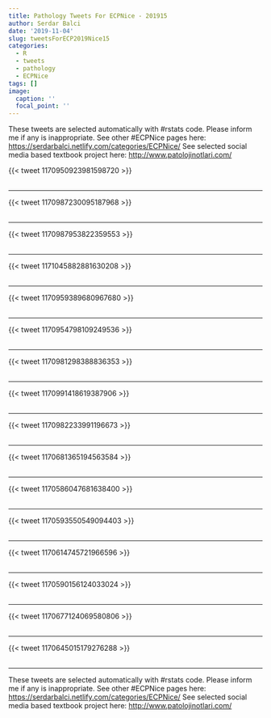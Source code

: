 ```yaml
---
title: Pathology Tweets For ECPNice - 201915
author: Serdar Balci
date: '2019-11-04'
slug: tweetsForECP2019Nice15
categories:
  - R
  - tweets
  - pathology
  - ECPNice
tags: []
image:
  caption: ''
  focal_point: ''
---
```



These tweets are selected automatically with #rstats code. Please inform me if any is inappropriate.
See other #ECPNice pages here: https://serdarbalci.netlify.com/categories/ECPNice/ 
See selected social media based textbook project here: http://www.patolojinotlari.com/

{{< tweet 1170950923981598720 >}}
<br>
<br>
<hr>
{{< tweet 1170987230095187968 >}}
<br>
<br>
<hr>
{{< tweet 1170987953822359553 >}}
<br>
<br>
<hr>
{{< tweet 1171045882881630208 >}}
<br>
<br>
<hr>
{{< tweet 1170959389680967680 >}}
<br>
<br>
<hr>
{{< tweet 1170954798109249536 >}}
<br>
<br>
<hr>
{{< tweet 1170981298388836353 >}}
<br>
<br>
<hr>
{{< tweet 1170991418619387906 >}}
<br>
<br>
<hr>
{{< tweet 1170982233991196673 >}}
<br>
<br>
<hr>
{{< tweet 1170681365194563584 >}}
<br>
<br>
<hr>
{{< tweet 1170586047681638400 >}}
<br>
<br>
<hr>
{{< tweet 1170593550549094403 >}}
<br>
<br>
<hr>
{{< tweet 1170614745721966596 >}}
<br>
<br>
<hr>
{{< tweet 1170590156124033024 >}}
<br>
<br>
<hr>
{{< tweet 1170677124069580806 >}}
<br>
<br>
<hr>
{{< tweet 1170645015179276288 >}}
<br>
<br>
<hr>


These tweets are selected automatically with #rstats code. Please inform me if any is inappropriate.
See other #ECPNice pages here: https://serdarbalci.netlify.com/categories/ECPNice/ 
See selected social media based textbook project here: http://www.patolojinotlari.com/
